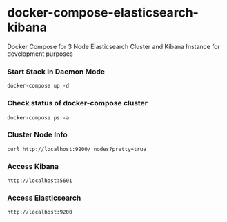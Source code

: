 # docker-compose-elasticsearch-kibana
Docker Compose for 3 Node Elasticsearch Cluster and Kibana Instance for development purposes

### Start Stack in Daemon Mode
```
docker-compose up -d
```

### Check status of docker-compose cluster
```
docker-compose ps -a
```

### Cluster Node Info
```
curl http://localhost:9200/_nodes?pretty=true
```

### Access Kibana
```
http://localhost:5601
```

### Access Elasticsearch
```
http://localhost:9200
```